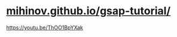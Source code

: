 # <a href="https://mihinov.github.io/gsap-tutorial/">mihinov.github.io/gsap-tutorial/</a>

<a href="https://youtu.be/ThOO1BpYXak">https://youtu.be/ThOO1BpYXak</a>